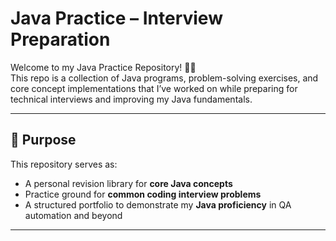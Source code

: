 # Java Practice – Interview Preparation

Welcome to my Java Practice Repository! 👩‍💻  
This repo is a collection of Java programs, problem-solving exercises, and core concept implementations that I’ve worked on while preparing for technical interviews and improving my Java fundamentals.

---

## 📌 Purpose

This repository serves as:

- A personal revision library for **core Java concepts**
- Practice ground for **common coding interview problems**
- A structured portfolio to demonstrate my **Java proficiency** in QA automation and beyond

---


